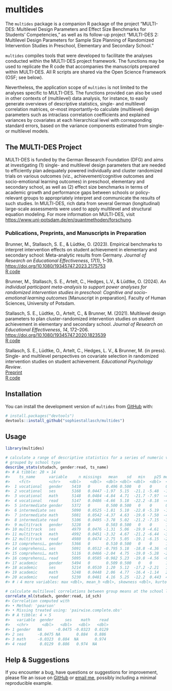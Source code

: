 
<!-- README.md is generated from README.Rmd. Please edit that file -->

# multides

<!-- badges: start -->
<!-- badges: end -->

The `multides` package is a companion R package of the project
“MULTI-DES: Multilevel Design Parameters and Effect Size Benchmarks for
Students’ Competencies,” as well as its follow-up project “MULTI-DES 2:
Multilevel Design Parameters for Sample Size Planning of Randomized
Intervention Studies in Preschool, Elementary and Secondary School.”

`multides` compiles tools that were developed to facilitate the analyses
conducted within the MULTI-DES project framework. The functions may be
used to replicate the R code that accompanies the manuscripts prepared
within MULTI-DES. All R scripts are shared via the Open Science
Framework (OSF; see below).

Nevertheless, the application scope of `multides` is not limited to the
analyses specific to MULTI-DES. The functions provided can also be used
in other contexts of (multilevel) data analysis, for instance, to easily
generate overviews of descriptive statistics, single- and multilevel
correlation matrices, or–most importantly–to calculate (multilevel)
design parameters such as intraclass correlation coefficients and
explained variances by covariates at each hierarchical level with
corresponding standard errors, based on the variance components
estimated from single- or multilevel models.

## The MULTI-DES Project

MULTI-DES is funded by the German Research Foundation (DFG) and aims at
investigating (1) single- and multilevel design parameters that are
needed to efficiently plan adequately powered individually and cluster
randomized trials on various outcomes (viz., achievement/cognitive
outcomes and socio-emotional learning outcomes) in preschool, elementary
and secondary school, as well as (2) effect size benchmarks in terms of
academic growth and performance gaps between schools or policy-relevant
groups to appropriately interpret and communicate the results of such
studies. In MULTI-DES, rich data from several German (longitudinal)
large-scale assessments were used to apply multilevel and structural
equation modeling. For more information on MULTI-DES, visit
<https://www.uni-potsdam.de/en/quantmethoden/forschung>.

### Publications, Preprints, and Manuscripts in Preparation

Brunner, M., Stallasch, S. E., & Lüdtke, O. (2023). Empirical benchmarks
to interpret intervention effects on student achievement in elementary
and secondary school: Meta-analytic results from Germany. *Journal of
Research on Educational Effectiveness*, *17*(1), 1–39.
<https://doi.org/10.1080/19345747.2023.2175753> <br> [R
code](https://osf.io/wp5rf)

Brunner, M., Stallasch, S. E., Artelt, C., Hedges, L.V., & Lüdtke, O.
(2024). *An individual participant meta-analysis to support power
analyses for randomized* *intervention studies in preschool: Cognitive
and socio-emotional learning outcomes* \[Manuscript in preparation\].
Faculty of Human Sciences, University of Potsdam.

Stallasch, S. E., Lüdtke, O., Artelt, C., & Brunner, M. (2021).
Multilevel design parameters to plan cluster-randomized intervention
studies on student achievement in elementary and secondary school.
*Journal of Research on Educational Effectiveness*, *14*, 172–206.
<https://doi.org/10.1080/19345747.2020.1823539> <br> [R
code](https://osf.io/2w8nt)

Stallasch, S. E., Lüdtke, O., Artelt, C., Hedges, L. V., & Brunner, M.
(in press). Single- and multilevel perspectives on covariate selection
in randomized intervention studies on student achievement. *Educational
Psychology Review*. <br>
[Preprint](https://osf.io/preprints/psyarxiv/5ajmg) <br> [R
code](https://osf.io/nhx4w)

## Installation

You can install the development version of `multides` from
[GitHub](https://github.com/) with:

``` r
# install.packages("devtools")
devtools::install_github("sophiestallasch/multides")
```

## Usage

``` r
library(multides)

# calculate a range of descriptive statistics for a series of numeric variables,
# grouped by school type
describe_stats(studach, gender:read, ts_name)
#> # A tibble: 20 × 14
#>    ts_name      variable     n missings   mean    sd   min    p25 median     p75
#>    <fct>        <chr>    <dbl>    <dbl>  <dbl> <dbl> <dbl>  <dbl>  <dbl>   <dbl>
#>  1 vocational   gender    5410   0       0.496 0.500   0    0      0      1     
#>  2 vocational   ses       5168   0.0447 -1.97  5.15  -21.1 -5.48  -1.90   1.56  
#>  3 vocational   math      5148   0.0484 -4.84  4.71  -21.7 -7.97  -4.76  -1.71  
#>  4 vocational   read      5147   0.0486 -4.66  5.18  -22.2 -8.18  -4.70  -1.05  
#>  5 intermediate gender    5372   0       0.500 0.500   0    0      0      1     
#>  6 intermediate ses       5090   0.0525 -1.81  5.10  -22.8 -5.19  -1.79   1.63  
#>  7 intermediate math      5081   0.0542 -4.37  4.63  -19.6 -7.50  -4.37  -1.23  
#>  8 intermediate read      5106   0.0495 -3.78  5.02  -21.2 -7.15  -3.76  -0.354 
#>  9 multitrack   gender    5228   0       0.503 0.500   0    0      1      1     
#> 10 multitrack   ses       4979   0.0476 -1.31  5.06  -19.9 -4.61  -1.28   2.08  
#> 11 multitrack   math      4992   0.0451 -3.32  4.67  -21.2 -6.44  -3.30  -0.0765
#> 12 multitrack   read      4980   0.0474 -2.75  5.05  -19.1 -6.15  -2.76   0.721 
#> 13 comprehensi… gender    5366   0       0.510 0.500   0    0      1      1     
#> 14 comprehensi… ses       5091   0.0512 -0.795 5.18  -18.8 -4.36  -0.855  2.69  
#> 15 comprehensi… math      5116   0.0466 -2.04  4.75  -19.0 -5.28  -2.09   1.32  
#> 16 comprehensi… read      5095   0.0505 -0.982 5.23  -19.8 -4.56  -0.983  2.61  
#> 17 academic     gender    5494   0       0.509 0.500   0    0      1      1     
#> 18 academic     ses       5214   0.0510  1.20  5.12  -17.2 -2.21   1.24   4.68  
#> 19 academic     math      5248   0.0448  2.06  4.77  -16.4 -1.14   2.10   5.24  
#> 20 academic     read      5230   0.0481  4.16  5.25  -12.2  0.443  4.05   7.77  
#> # ℹ 4 more variables: max <dbl>, mean_h <dbl>, skewness <dbl>, kurtosis <dbl>

# calculate multilevel correlations between group means at the school level
correlate_ml(studach, gender:read, id_sch)
#> Correlation computed with
#> • Method: 'pearson'
#> • Missing treated using: 'pairwise.complete.obs'
#> # A tibble: 4 × 5
#>   variable  gender     ses    math    read
#>   <chr>      <dbl>   <dbl>   <dbl>   <dbl>
#> 1 gender   NA      -0.0475 -0.0323  0.0129
#> 2 ses      -0.0475 NA       0.884   0.886 
#> 3 math     -0.0323  0.884  NA       0.974 
#> 4 read      0.0129  0.886   0.974  NA
```

## Help & Suggestions

If you encounter a bug, have questions or suggestions for improvement,
please file an issue on
[GitHub](https://github.com/sophiestallasch/multides/issues) or [email
me](mailto:sophie.stallasch@gmail.com), possibly including a minimal
reproducible example.
